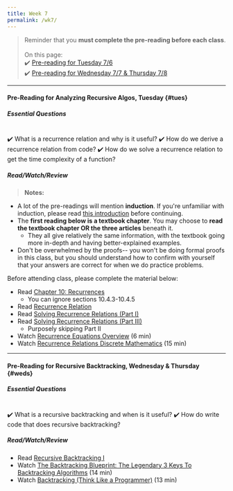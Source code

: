 ```yaml
---
title: Week 7
permalink: /wk7/
---
```


> Reminder that you **must complete the pre-reading before each class**.
<br><br>
On this page:  
✔️ [Pre-reading for Tuesday 7/6](#tues)  
✔️ [Pre-reading for Wednesday 7/7 & Thursday 7/8](#weds)  

---

#### Pre-Reading for Analyzing Recursive Algos, Tuesday {#tues}

##### Essential Questions

<br>
✔️ What is a recurrence relation and why is it useful?  
✔️ How do we derive a recurrence relation from code?  
✔️ How do we solve a recurrence relation to get the time complexity of a function?  

##### Read/Watch/Review

> **Notes:** 
- A lot of the pre-readings will mention **induction**. If you're unfamiliar with induction, please read [this introduction](https://www.mathsisfun.com/algebra/mathematical-induction.html) before continuing.
- The **first reading below is a textbook chapter**. You may choose to **read the textbook chapter OR the three articles** beneath it. 
   - They all give relatively the same information, with the textbook going more in-depth and having better-explained examples.
- Don't be overwhelmed by the proofs-- you won't be doing formal proofs in this class, but you should understand how to confirm with yourself that your answers are correct for when we do practice problems.

Before attending class, please complete the material below:
- Read [Chapter 10: Recurrences](https://ocw.mit.edu/courses/electrical-engineering-and-computer-science/6-042j-mathematics-for-computer-science-fall-2010/readings/MIT6_042JF10_chap10.pdf)
   - You can ignore sections 10.4.3-10.4.5
- Read [Recurrence Relation](https://algorithmtutor.com/Analysis-of-Algorithm/Recurrence-Relation/)
- Read [Solving Recurrence Relations (Part I)](https://algorithmtutor.com/Analysis-of-Algorithm/Solving-Recurrence-Relations-Part-I/)
- Read [Solving Recurrence Relations (Part III)](https://algorithmtutor.com/Analysis-of-Algorithm/Solving-Recurrence-Relations-Part-III/)
   - Purposely skipping Part II
- Watch [Recurrence Equations Overview](https://www.youtube.com/watch?v=l0iXqhqfDPo) (6 min)
- Watch [Recurrence Relations Discrete Mathematics](https://www.youtube.com/watch?v=eAaP4XaB8hM) (15 min)

---

#### Pre-Reading for Recursive Backtracking, Wednesday & Thursday {#weds}

##### Essential Questions

<br>
✔️ What is a recursive backtracking and when is it useful?  
✔️ How do write code that does recursive backtracking?  

##### Read/Watch/Review
- Read [Recursive Backtracking I](https://stanford.edu/class/archive/cs/cs106x/cs106x.1132/handouts/18-Recursive-Backtracking.pdf)
- Watch [The Backtracking Blueprint: The Legendary 3 Keys To Backtracking Algorithms](https://www.youtube.com/watch?v=Zq4upTEaQyM) (14 min)
- Watch [Backtracking (Think Like a Programmer)](https://www.youtube.com/watch?v=gBC_Fd8EE8A) (13 min)
